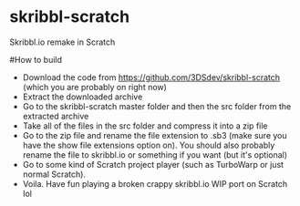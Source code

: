 # skribbl-scratch
Skribbl.io remake in Scratch

#How to build

- Download the code from https://github.com/3DSdev/skribbl-scratch (which you are probably on right now)
- Extract the downloaded archive
- Go to the skribbl-scratch master folder and then the src folder from the extracted archive
- Take all of the files in the src folder and compress it into a zip file
- Go to the zip file and rename the file extension to .sb3 (make sure you have the show file extensions option on). You should also probably rename the file to skribbl.io or something if you want (but it's optional)
- Go to some kind of Scratch project player (such as TurboWarp or just normal Scratch).
- Voila. Have fun playing a broken crappy skribbl.io WIP port on Scratch lol
